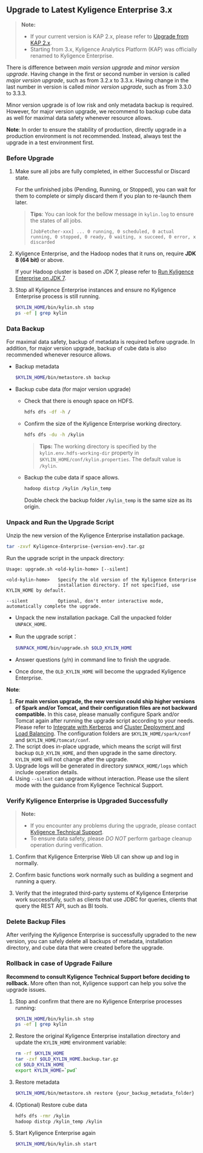 ## Upgrade to Latest Kyligence Enterprise 3.x

> **Note:**
>
> - If your current version is KAP 2.x, please refer to [Upgrade from KAP 2.x](upgrade_from_2x.en.md).
> - Starting from 3.x, Kyligence Analytics Platform (KAP) was officially renamed to Kyligence Enterprise.

There is difference between *main version upgrade* and *minor version upgrade*. Having change in the first or second number in version is called *major version upgrade*, such as from 3.2.x to 3.3.x. Having change in the last number in version is called *minor version upgrade*, such as from 3.3.0 to 3.3.3.

Minor version upgrade is of low risk and only metadata backup is required. However, for major version upgrade, we recommend to backup cube data as well for maximal data safety whenever resource allows.

**Note**: In order to ensure the stability of production, directly upgrade in a production environment is not recommended. Instead, always test the upgrade in a test environment first.

### Before Upgrade

1. Make sure all jobs are fully completed, in either Successful or Discard state.

   For the unfinished jobs (Pending, Running, or Stopped), you can wait for them to complete or simply discard them if you plan to re-launch them later.

   > **Tips**: You can look for the bellow message in `kylin.log` to ensure the states of all jobs.
   >
   > ```
   > [JobFetcher-xxx] ... 0 running, 0 scheduled, 0 actual running, 0 stopped, 0 ready, 0 waiting, x succeed, 0 error, x discarded
   > ```

2. Kyligence Enterprise, and the Hadoop nodes that it runs on, require **JDK 8 (64 bit)** or above.

   If your Hadoop cluster is based on JDK 7, please refer to [Run Kyligence Enterprise on JDK 7](../../appendix/run_on_jdk7.en.md).

3. Stop all Kyligence Enterprise instances and ensure no Kyligence Enterprise process is still running.

   ```sh
   $KYLIN_HOME/bin/kylin.sh stop
   ps -ef | grep kylin
   ```

### Data Backup

For maximal data safety, backup of metadata is required before upgrade. In addition, for major version upgrade, backup of cube data is also recommended whenever resource allows.

- Backup metadata

  ```sh
  $KYLIN_HOME/bin/metastore.sh backup
  ```

- Backup cube data (for major version upgrade)

  - Check that there is enough space on HDFS. 
    ```sh
    hdfs dfs -df -h /
    ```
  - Confirm the size of the Kyligence Enterprise working directory.
    ```sh
    hdfs dfs -du -h /kylin
    ```
    > **Tips:** The working directory is specified by the `kylin.env.hdfs-working-dir` property in `$KYLIN_HOME/conf/kylin.properties`. The default value is `/kylin`.

  - Backup the cube data if space allows.
    ```sh
    hadoop distcp /kylin /kylin_temp
    ```
    Double check the backup folder `/kylin_temp` is the same size as its origin.

### Unpack and Run the Upgrade Script

Unzip the new version of the Kyligence Enterprise installation package.

```sh
tar -zxvf Kyligence-Enterprise-{version-env}.tar.gz
```

Run the upgrade script in the unpack directory:

```
Usage: upgrade.sh <old-kylin-home> [--silent]

<old-kylin-home>   Specify the old version of the Kyligence Enterprise
                   installation directory. If not specified, use KYLIN_HOME by default.

--silent           Optional, don't enter interactive mode, automatically complete the upgrade.
```


- Unpack the new installation package. Call the unpacked folder `UNPACK_HOME`.

- Run the upgrade script：

  ```sh
  $UNPACK_HOME/bin/upgrade.sh $OLD_KYLIN_HOME
  ```
  
- Answer questions (y/n) in command line to finish the upgrade.

- Once done, the `OLD_KYLIN_HOME` will become the upgraded Kyligence Enterprise.

**Note**:

1. **For main version upgrade, the new version could ship higher versions of Spark and/or Tomcat, and their configuration files are not backward compatible.** In this case, please manually configure Spark and/or Tomcat again after running the upgrade script according to your needs. Please refer to [Integrate with Kerberos](../../security/kerberos.en.md) and [Cluster Deployment and Load Balancing](../../installation/deploy/cluster_lb.en.md). The configuration folders are `$KYLIN_HOME/spark/conf` and `$KYLIN_HOME/tomcat/conf`.
2. The script does in-place upgrade, which means the script will first backup `OLD_KYLIN_HOME`, and then upgrade in the same directory. `KYLIN_HOME` will not change after the upgrade.
3. Upgrade logs will be generated in directory `$UNPACK_HOME/logs` which include operation details.
4. Using `--silent` can upgrade without interaction. Please use the silent mode with the guidance from Kyligence Technical Support.

### Verify Kyligence Enterprise is Upgraded Successfully

> **Note:**
> - If you encounter any problems during the upgrade, please contact [Kyligence Technical Support](https://support.kyligence.io/).
> - To ensure data safety, please *DO NOT* perform garbage cleanup operation during verification.

1. Confirm that Kyligence Enterprise Web UI can show up and log in normally.

2. Confirm basic functions work normally such as building a segment and running a query.

3. Verify that the integrated third-party systems of Kyligence Enterprise work successfully, such as clients that use JDBC for queries, clients that query the REST API, such as BI tools.

### Delete Backup Files
After verifying the Kyligence Enterprise is successfully upgraded to the new version, you can safely delete all backups of metadata, installation directory, and cube data that were created before the upgrade.


### Rollback in case of Upgrade Failure

**Recommend to consult Kyligence Technical Support before deciding to rollback.** More often than not, Kyligence support can help you solve the upgrade issues.

1. Stop and confirm that there are no Kyligence Enterprise processes running:
   ```sh
   $KYLIN_HOME/bin/kylin.sh stop
   ps -ef | grep kylin
   ```
2. Restore the original Kyligence Enterprise installation directory and update the `KYLIN_HOME` environment variable:
   ```sh
   rm -rf $KYLIN_HOME
   tar -zxf $OLD_KYLIN_HOME.backup.tar.gz
   cd $OLD_KYLIN_HOME
   export KYLIN_HOME=`pwd`
   ```
3. Restore metadata
   ```sh
   $KYLIN_HOME/bin/metastore.sh restore {your_backup_metadata_folder}
   ```
4. (Optional) Restore cube data
   ```sh
   hdfs dfs -rmr /kylin
   hadoop distcp /kylin_temp /kylin
   ```
5. Start Kyligence Enterprise again
   ```sh
   $KYLIN_HOME/bin/kylin.sh start
   ```
